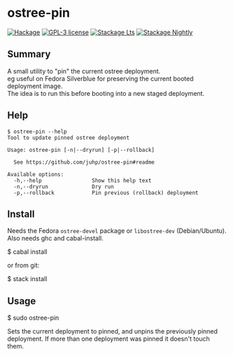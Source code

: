 # ostree-pin

[![Hackage](https://img.shields.io/hackage/v/ostree-pin.svg)](https://hackage.haskell.org/package/ostree-pin)
[![GPL-3 license](https://img.shields.io/badge/license-GPL--3-blue.svg)](LICENSE)
[![Stackage Lts](http://stackage.org/package/ostree-pin/badge/lts)](http://stackage.org/lts/package/ostree-pin)
[![Stackage Nightly](http://stackage.org/package/ostree-pin/badge/nightly)](http://stackage.org/nightly/package/ostree-pin)

## Summary

A small utility to "pin" the current ostree deployment.\
eg useful on Fedora Silverblue for preserving
the current booted deployment image.\
The idea is to run this before booting into a new staged deployment.

## Help
```shellsession
$ ostree-pin --help
Tool to update pinned ostree deployment

Usage: ostree-pin [-n|--dryrun] [-p|--rollback]

  See https://github.com/juhp/ostree-pin#readme

Available options:
  -h,--help                Show this help text
  -n,--dryrun              Dry run
  -p,--rollback            Pin previous (rollback) deployment
```

## Install
Needs the Fedora `ostree-devel` package or `libostree-dev` (Debian/Ubuntu).
Also needs ghc and cabal-install.

$ cabal install

or from git:

$ stack install

## Usage

$ sudo ostree-pin

Sets the current deployment to pinned, and unpins the previously pinned deployment. If more than one deployment was pinned it doesn't touch them.

